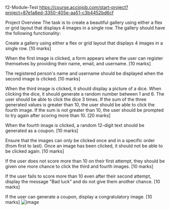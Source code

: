  f2-Module-Test
 https://course.acciojob.com/start-project?project=87e1a8ed-3350-405e-aa51-c3b4452bd6cf
 
 Project Overview
The task is to create a beautiful gallery using either a flex or grid layout that displays 4 images in a single row. 
The gallery should have the following functionality:

Create a gallery using either a flex or grid layout that displays 4 images in a single row. [10 marks]

When the first image is clicked, a form appears where the user can register themselves by providing their name, email, and username. [10 marks]

The registered person's name and username should be displayed when the second image is clicked. [10 marks]

When the third image is clicked, it should display a picture of a dice. When clicking the dice, it should generate a random number between 1 and 6. The user should be able to click the dice 3 times. If the sum of the three generated values is greater than 10, the user should be able to click the fourth image. If the sum is not greater than 10, the user should be prompted to try again after scoring more than 10. [20 marks]

When the fourth image is clicked, a random 12-digit text should be generated as a coupon. [10 marks]

Ensure that the images can only be clicked once and in a specific order (from first to last). Once an image has been clicked, it should not be able to be clicked again. [10 marks]

If the user does not score more than 10 on their first attempt, they should be given one more chance to click the third and fourth images. [10 marks]

If the user fails to score more than 10 even after their second attempt, display the message "Bad luck" and do not give them another chance. [10 marks]

If the user can generate a coupon, display a congratulatory image. [10 marks]
![image](https://user-images.githubusercontent.com/119429335/216080265-8d8493ba-204e-4813-88cd-ceb4cef92497.png)
